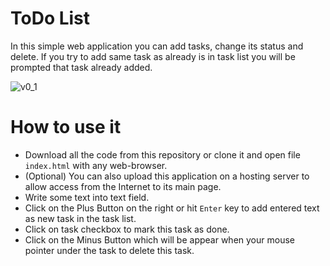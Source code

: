 # ToDo List

In this simple web application you can add tasks, change its status and delete. If you try to add same task as already is in task list you will be prompted that task already added.

![v0_1](https://github.com/mrumyantsev/todo-list/assets/36193247/9dfdbe1f-eabe-4f4e-8801-ccd58e1ac2d5)

# How to use it

- Download all the code from this repository or clone it and open file `index.html` with any web-browser.
- (Optional) You can also upload this application on a hosting server to allow access from the Internet to its main page.
- Write some text into text field.
- Click on the Plus Button on the right or hit `Enter` key to add entered text as new task in the task list.
- Click on task checkbox to mark this task as done.
- Click on the Minus Button which will be appear when your mouse pointer under the task to delete this task.
